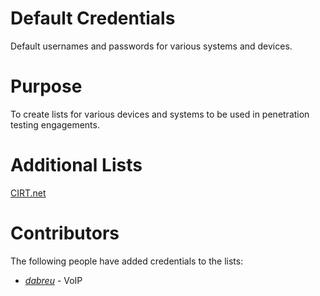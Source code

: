# Default Credentials
Default usernames and passwords for various systems and devices.

# Purpose
To create lists for various devices and systems to be used in penetration testing engagements.

# Additional Lists
[ CIRT.net ](https://cirt.net/passwords)

# Contributors
The following people have added credentials to the lists:

* [_dabreu_](https://twitter.com/_dabreu_) - VoIP
